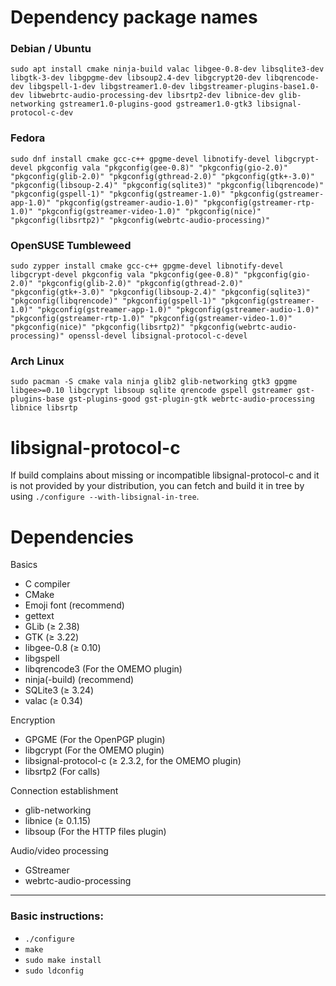 # Dependency package names

### Debian / Ubuntu
```
sudo apt install cmake ninja-build valac libgee-0.8-dev libsqlite3-dev libgtk-3-dev libgpgme-dev libsoup2.4-dev libgcrypt20-dev libqrencode-dev libgspell-1-dev libgstreamer1.0-dev libgstreamer-plugins-base1.0-dev libwebrtc-audio-processing-dev libsrtp2-dev libnice-dev glib-networking gstreamer1.0-plugins-good gstreamer1.0-gtk3 libsignal-protocol-c-dev
```

### Fedora
```
sudo dnf install cmake gcc-c++ gpgme-devel libnotify-devel libgcrypt-devel pkgconfig vala "pkgconfig(gee-0.8)" "pkgconfig(gio-2.0)" "pkgconfig(glib-2.0)" "pkgconfig(gthread-2.0)" "pkgconfig(gtk+-3.0)" "pkgconfig(libsoup-2.4)" "pkgconfig(sqlite3)" "pkgconfig(libqrencode)" "pkgconfig(gspell-1)" "pkgconfig(gstreamer-1.0)" "pkgconfig(gstreamer-app-1.0)" "pkgconfig(gstreamer-audio-1.0)" "pkgconfig(gstreamer-rtp-1.0)" "pkgconfig(gstreamer-video-1.0)" "pkgconfig(nice)" "pkgconfig(libsrtp2)" "pkgconfig(webrtc-audio-processing)"
```

### OpenSUSE Tumbleweed
```
sudo zypper install cmake gcc-c++ gpgme-devel libnotify-devel libgcrypt-devel pkgconfig vala "pkgconfig(gee-0.8)" "pkgconfig(gio-2.0)" "pkgconfig(glib-2.0)" "pkgconfig(gthread-2.0)" "pkgconfig(gtk+-3.0)" "pkgconfig(libsoup-2.4)" "pkgconfig(sqlite3)" "pkgconfig(libqrencode)" "pkgconfig(gspell-1)" "pkgconfig(gstreamer-1.0)" "pkgconfig(gstreamer-app-1.0)" "pkgconfig(gstreamer-audio-1.0)" "pkgconfig(gstreamer-rtp-1.0)" "pkgconfig(gstreamer-video-1.0)" "pkgconfig(nice)" "pkgconfig(libsrtp2)" "pkgconfig(webrtc-audio-processing)" openssl-devel libsignal-protocol-c-devel
```

### Arch Linux
```
sudo pacman -S cmake vala ninja glib2 glib-networking gtk3 gpgme libgee>=0.10 libgcrypt libsoup sqlite qrencode gspell gstreamer gst-plugins-base gst-plugins-good gst-plugin-gtk webrtc-audio-processing libnice libsrtp
```

# libsignal-protocol-c
If build complains about missing or incompatible libsignal-protocol-c and it is not provided by your distribution, you can fetch and build it in tree by using `./configure --with-libsignal-in-tree`.

# Dependencies

Basics
* C compiler
* CMake
* Emoji font (recommend)
* gettext
* GLib (≥ 2.38)
* GTK (≥ 3.22)
* libgee-0.8 (≥ 0.10)
* libgspell
* libqrencode3 (For the OMEMO plugin)
* ninja(-build) (recommend)
* SQLite3 (≥ 3.24)
* valac (≥ 0.34)

Encryption
* GPGME (For the OpenPGP plugin)
* libgcrypt (For the OMEMO plugin)
* libsignal-protocol-c (≥ 2.3.2, for the OMEMO plugin)
* libsrtp2 (For calls)

Connection establishment
* glib-networking
* libnice (≥ 0.1.15)
* libsoup (For the HTTP files plugin)

Audio/video processing
* GStreamer
* webrtc-audio-processing

***

### Basic instructions:
* `./configure`
* `make`
* `sudo make install`
* `sudo ldconfig`